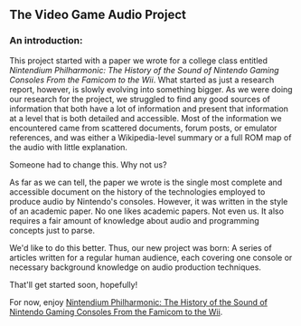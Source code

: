 ## The Video Game Audio Project

### An introduction:

This project started with a paper we wrote for a college class entitled *Nintendium Philharmonic: The History of the Sound of Nintendo Gaming Consoles From the Famicom to the Wii*. What started as just a research report, however, is slowly evolving into something bigger. As we were doing our research for the project, we struggled to find any good sources of information that both have a lot of information and present that information at a level that is both detailed and accessible. Most of the information we encountered came from scattered documents, forum posts, or emulator references, and was either a Wikipedia-level summary or a full ROM map of the audio with little explanation.

Someone had to change this. Why not us?

As far as we can tell, the paper we wrote is the single most complete and accessible document on the history of the technologies employed to produce audio by Nintendo's consoles. However, it was written in the style of an academic paper. No one likes academic papers. Not even us. It also requires a fair amount of knowledge about audio and programming concepts just to parse.

We'd like to do this better. Thus, our new project was born: A series of articles written for a regular human audience, each covering one console or necessary background knowledge on audio production techniques.

That'll get started soon, hopefully!

For now, enjoy [Nintendium Philharmonic: The History of the Sound of Nintendo Gaming Consoles From the Famicom to the Wii](/vgaudio/nintendium).